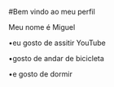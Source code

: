 #Bem vindo ao meu perfil 

Meu nome é Miguel 

•eu gosto de assitir YouTube 

•gosto de andar de bicicleta 

•e gosto de dormir 
